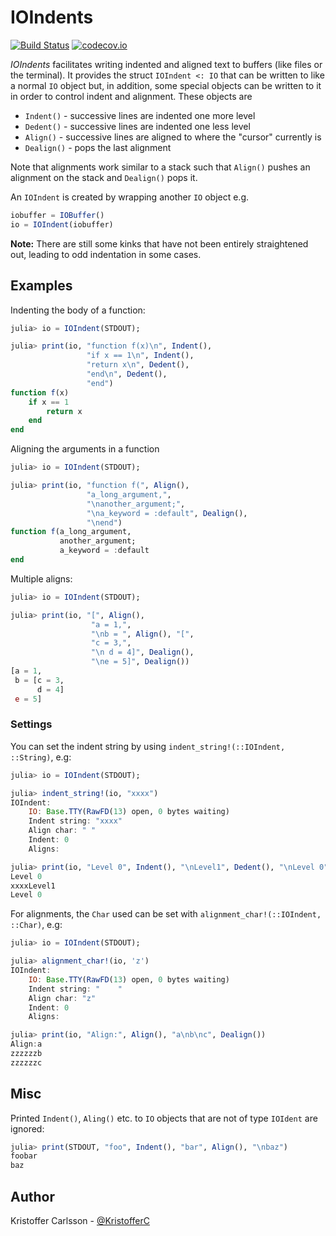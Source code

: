 # IOIndents

[![Build Status](https://travis-ci.org/KristofferC/IOIndents.jl.svg?branch=master)](https://travis-ci.org/KristofferC/IOIndents.jl)
[![codecov.io](http://codecov.io/github/KristofferC/IOIndents.jl/coverage.svg?branch=master)](http://codecov.io/github/KristofferC/IOIndents.jl?branch=master)

*IOIndents* facilitates writing indented and aligned text to buffers (like files or the terminal).
It provides the struct `IOIndent <: IO` that can be written to like a normal `IO` object
but, in addition, some special objects can be written to it in order to control indent and alignment.
These objects are

* `Indent()` - successive lines are indented one more level
* `Dedent()` - successive lines are indented one less level
* `Align()` - successive lines are aligned to where the "cursor" currently is
* `Dealign()` - pops the last alignment

Note that alignments work similar to a stack such that `Align()` pushes an alignment
on the stack and `Dealign()` pops it.

An `IOIndent` is created by wrapping another `IO` object e.g.

```jl
iobuffer = IOBuffer()
io = IOIndent(iobuffer)
```

**Note:** There are still some kinks that have not been entirely straightened out, leading to odd indentation in some cases.

## Examples

Indenting the body of a function:

```jl
julia> io = IOIndent(STDOUT);

julia> print(io, "function f(x)\n", Indent(),
                 "if x == 1\n", Indent(),
                 "return x\n", Dedent(),
                 "end\n", Dedent(),
                 "end")
function f(x)
    if x == 1
        return x
    end
end
```

Aligning the arguments in a function

```jl
julia> io = IOIndent(STDOUT);

julia> print(io, "function f(", Align(),
                 "a_long_argument,",
                 "\nanother_argument;",
                 "\na_keyword = :default", Dealign(),
                 "\nend")
function f(a_long_argument,
           another_argument;
           a_keyword = :default
end
```

Multiple aligns:

```jl
julia> io = IOIndent(STDOUT);

julia> print(io, "[", Align(),
                  "a = 1,",
                  "\nb = ", Align(), "[",
                  "c = 3,",
                  "\n d = 4]", Dealign(),
                  "\ne = 5]", Dealign())
[a = 1,
 b = [c = 3,
      d = 4]
 e = 5]
 ```

### Settings

You can set the indent string by using `indent_string!(::IOIndent, ::String)`, e.g:

```jl
julia> io = IOIndent(STDOUT);

julia> indent_string!(io, "xxxx")
IOIndent:
    IO: Base.TTY(RawFD(13) open, 0 bytes waiting)
    Indent string: "xxxx"
    Align char: " "
    Indent: 0
    Aligns:

julia> print(io, "Level 0", Indent(), "\nLevel1", Dedent(), "\nLevel 0")
Level 0
xxxxLevel1
Level 0
```

For alignments, the `Char` used can be set with `alignment_char!(::IOIndent, ::Char)`, e.g:

```jl
julia> io = IOIndent(STDOUT);

julia> alignment_char!(io, 'z')
IOIndent:
    IO: Base.TTY(RawFD(13) open, 0 bytes waiting)
    Indent string: "    "
    Align char: "z"
    Indent: 0
    Aligns:

julia> print(io, "Align:", Align(), "a\nb\nc", Dealign())
Align:a
zzzzzzb
zzzzzzc
```

## Misc

Printed `Indent()`, `Aling()` etc. to `IO` objects that are not of type `IOIdent`
are ignored:

```jl
julia> print(STDOUT, "foo", Indent(), "bar", Align(), "\nbaz")
foobar
baz
```

## Author

Kristoffer Carlsson - [@KristofferC](https://github.com/KristofferC)
